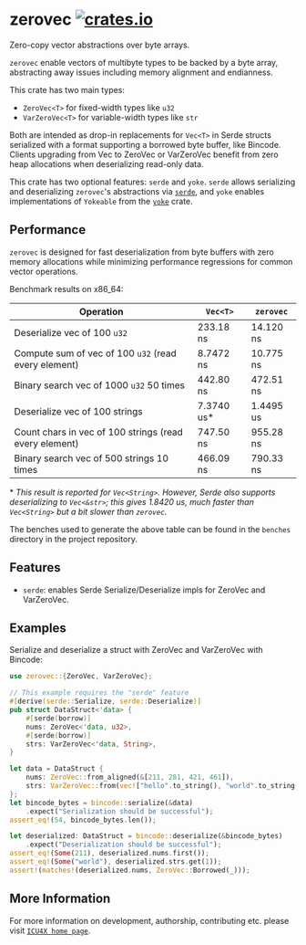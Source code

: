 # zerovec [![crates.io](http://meritbadge.herokuapp.com/zerovec)](https://crates.io/crates/zerovec)

Zero-copy vector abstractions over byte arrays.

`zerovec` enable vectors of multibyte types to be backed by a byte array, abstracting away
issues including memory alignment and endianness.

This crate has two main types:

- `ZeroVec<T>` for fixed-width types like `u32`
- `VarZeroVec<T>` for variable-width types like `str`

Both are intended as drop-in replacements for `Vec<T>` in Serde structs serialized with a
format supporting a borrowed byte buffer, like Bincode. Clients upgrading from Vec to ZeroVec
or VarZeroVec benefit from zero heap allocations when deserializing read-only data.

This crate has two optional features: `serde` and `yoke`. `serde` allows serializing and deserializing
`zerovec`'s abstractions via [`serde`](https://docs.rs/serde), and `yoke` enables implementations of `Yokeable`
from the [`yoke`](https://docs.rs/yoke/) crate.

## Performance

`zerovec` is designed for fast deserialization from byte buffers with zero memory allocations
while minimizing performance regressions for common vector operations.

Benchmark results on x86_64:

| Operation | `Vec<T>` | `zerovec` |
|---|---|---|
| Deserialize vec of 100 `u32` | 233.18 ns | 14.120 ns |
| Compute sum of vec of 100 `u32` (read every element) | 8.7472 ns | 10.775 ns |
| Binary search vec of 1000 `u32` 50 times | 442.80 ns | 472.51 ns |
| Deserialize vec of 100 strings | 7.3740 us\* | 1.4495 us |
| Count chars in vec of 100 strings (read every element) | 747.50 ns | 955.28 ns |
| Binary search vec of 500 strings 10 times | 466.09 ns | 790.33 ns |

\* *This result is reported for `Vec<String>`. However, Serde also supports deserializing to `Vec<&str>`; this gives 1.8420 us, much faster than `Vec<String>` but a bit slower than `zerovec`.*

The benches used to generate the above table can be found in the `benches` directory in the project repository.

## Features

- `serde`: enables Serde Serialize/Deserialize impls for ZeroVec and VarZeroVec.

## Examples

Serialize and deserialize a struct with ZeroVec and VarZeroVec with Bincode:

```rust
use zerovec::{ZeroVec, VarZeroVec};

// This example requires the "serde" feature
#[derive(serde::Serialize, serde::Deserialize)]
pub struct DataStruct<'data> {
    #[serde(borrow)]
    nums: ZeroVec<'data, u32>,
    #[serde(borrow)]
    strs: VarZeroVec<'data, String>,
}

let data = DataStruct {
    nums: ZeroVec::from_aligned(&[211, 281, 421, 461]),
    strs: VarZeroVec::from(vec!["hello".to_string(), "world".to_string()]),
};
let bincode_bytes = bincode::serialize(&data)
    .expect("Serialization should be successful");
assert_eq!(54, bincode_bytes.len());

let deserialized: DataStruct = bincode::deserialize(&bincode_bytes)
    .expect("Deserialization should be successful");
assert_eq!(Some(211), deserialized.nums.first());
assert_eq!(Some("world"), deserialized.strs.get(1));
assert!(matches!(deserialized.nums, ZeroVec::Borrowed(_)));
```

## More Information

For more information on development, authorship, contributing etc. please visit [`ICU4X home page`](https://github.com/unicode-org/icu4x).
